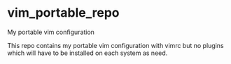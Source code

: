 # vim_portable_repo
My portable vim configuration


This repo contains my portable vim configuration with vimrc but no plugins which will have to be installed on each system as need. 
